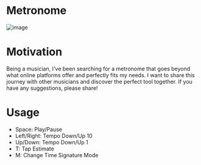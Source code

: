 # Metronome
![image](https://github.com/user-attachments/assets/8fcbc6ec-4807-4972-9dd7-f425226c965f)

# Motivation
Being a musician, I've been searching for a metronome that goes beyond what online platforms offer and perfectly fits my needs. I want to share this journey with other musicians and discover the perfect tool together. If you have any suggestions, please share!

# Usage
* Space: Play/Pause
* Left/Right: Tempo Down/Up 10
* Up/Down: Tempo Down/Up 1
* T: Tap Estimate
* M: Change Time Signature Mode
